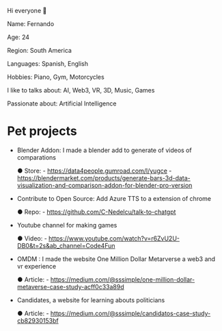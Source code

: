 Hi everyone 👋

Name: Fernando

Age: 24

Region: South America

Languages: Spanish, English

Hobbies: Piano, Gym, Motorcycles

I like to talks about: AI, Web3, VR, 3D, Music, Games

Passionate about: Artificial Intelligence


# Pet projects

- Blender Addon: I made a blender add to  generate of videos of comparations
  
    ● Store:
        - https://data4people.gumroad.com/l/yugce
        - https://blendermarket.com/products/generate-bars-3d-data-visualization-and-comparison-addon-for-blender-pro-version

- Contribute to Open Source: Add Azure TTS to a extension of chrome
  
    ● Repo:
        - https://github.com/C-Nedelcu/talk-to-chatgpt
    
- Youtube channel for making games
  
    ● Video: 
        - https://www.youtube.com/watch?v=r6ZvU2U-DB0&t=2s&ab_channel=Code4Fun

- OMDM : I made the website One Million Dollar Metarverse a web3 and vr experience
  
    ● Article: 
        - https://medium.com/@sssimple/one-million-dollar-metaverse-case-study-acff0c33a89d

- Candidates, a website for learning abouts politicians
  
    ● Article:
        - https://medium.com/@sssimple/candidatos-case-study-cb82930153bf
